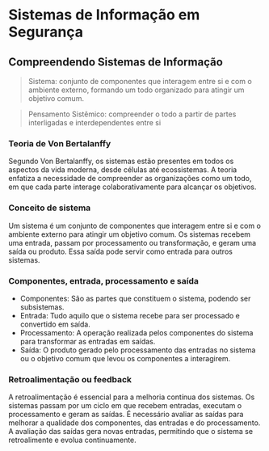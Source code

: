 # Sistemas de Informação em Segurança

## Compreendendo Sistemas de Informação

> Sistema: conjunto de componentes que interagem entre si e com o ambiente externo, formando um todo organizado para atingir um objetivo comum.

> Pensamento Sistêmico: compreender o todo a partir de partes interligadas e interdependentes entre si

### Teoria de Von Bertalanffy
Segundo Von Bertalanffy, os sistemas estão presentes em todos os aspectos da vida moderna, desde células até ecossistemas. A teoria enfatiza a necessidade de compreender as organizações como um todo, em que cada parte interage colaborativamente para alcançar os objetivos.

### Conceito de sistema
Um sistema é um conjunto de componentes que interagem entre si e com o ambiente externo para atingir um objetivo comum. Os sistemas recebem uma entrada, passam por processamento ou transformação, e geram uma saída ou produto. Essa saída pode servir como entrada para outros sistemas.

### Componentes, entrada, processamento e saída
- Componentes: São as partes que constituem o sistema, podendo ser subsistemas.
- Entrada: Tudo aquilo que o sistema recebe para ser processado e convertido em saída.
- Processamento: A operação realizada pelos componentes do sistema para transformar as entradas em saídas.
- Saída: O produto gerado pelo processamento das entradas no sistema ou o objetivo comum que levou os componentes a interagirem.

### Retroalimentação ou feedback
A retroalimentação é essencial para a melhoria contínua dos sistemas. Os sistemas passam por um ciclo em que recebem entradas, executam o processamento e geram as saídas. É necessário avaliar as saídas para melhorar a qualidade dos componentes, das entradas e do processamento. A avaliação das saídas gera novas entradas, permitindo que o sistema se retroalimente e evolua continuamente.


